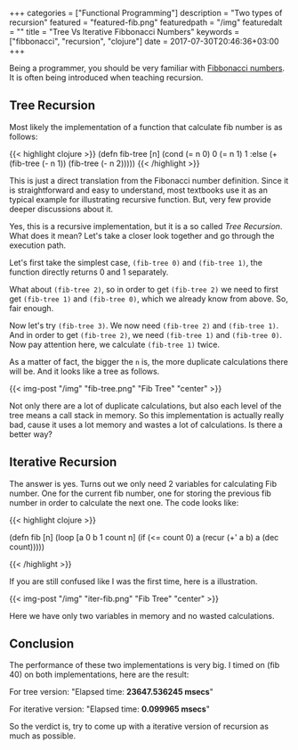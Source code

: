 +++
categories = ["Functional Programming"]
description = "Two types of recursion"
featured = "featured-fib.png"
featuredpath = "/img"
featuredalt = ""
title = "Tree Vs Iterative Fibbonacci Numbers"
keywords = ["fibbonacci", "recursion", "clojure"]
date = 2017-07-30T20:46:36+03:00
+++

Being a programmer, you should be very familiar with [Fibbonacci numbers](https://en.wikipedia.org/wiki/Fibonacci_number). It is often being introduced when teaching recursion.

## Tree Recursion

Most likely the implementation of a function that calculate fib number is as follows:

{{< highlight clojure >}}
(defn fib-tree [n]
  (cond (= n 0) 0
        (= n 1) 1
        :else (+ (fib-tree (- n 1)) (fib-tree (- n 2)))))
{{< /highlight >}}

This is just a direct translation from the Fibonacci number definition. Since it is straightforward and easy to understand, most textbooks use it as an typical example for illustrating recursive function. But, very few provide deeper discussions about it.

Yes, this is a recursive implementation, but it is a so called *Tree Recursion*. What does it mean? Let's take a closer look together and go through the execution path.

Let's first take the simplest case, `(fib-tree 0)` and `(fib-tree 1)`, the function directly returns 0 and 1 separately.

What about `(fib-tree 2)`, so in order to get `(fib-tree 2)` we need to first get `(fib-tree 1)` and `(fib-tree 0)`, which we already know from above. So, fair enough.

Now let's try `(fib-tree 3)`. We now need `(fib-tree 2)` and `(fib-tree 1)`. And in order to get `(fib-tree 2)`, we need `(fib-tree 1)` and `(fib-tree 0)`. Now pay attention here, we calculate `(fib-tree 1)` twice.

As a matter of fact, the bigger the `n` is, the more duplicate calculations there will be. And it looks like a tree as follows.

{{< img-post "/img" "fib-tree.png" "Fib Tree" "center" >}}

Not only there are a lot of duplicate calculations, but also each level of the tree means a call stack in memory. So this implementation is actually really bad, cause it uses a lot memory and wastes a lot of calculations. Is there a better way?

## Iterative Recursion

The answer is yes. Turns out we only need 2 variables for calculating Fib number. One for the current fib number, one for storing the previous fib number in order to calculate the next one. The code looks like:

{{< highlight clojure >}}

(defn fib [n]
  (loop [a 0
         b 1
         count n]
    (if (<= count 0)
      a
      (recur (+' a b) a (dec count)))))

{{< /highlight >}}

If you are still confused like I was the first time, here is a illustration.

{{< img-post "/img" "iter-fib.png" "Fib Tree" "center" >}}

Here we have only two variables in memory and no wasted calculations.

## Conclusion

The performance of these two implementations is very big. I timed on (fib 40) on both implementations, here are the result:

For tree version:
"Elapsed time: **23647.536245 msecs**"

For iterative version:
"Elapsed time: **0.099965 msecs**"

So the verdict is, try to come up with a iterative version of recursion as much as possible.
